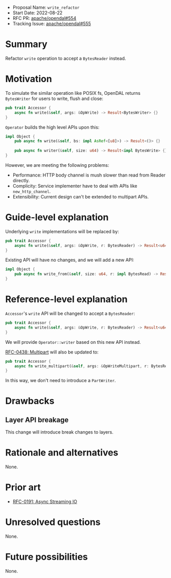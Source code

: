 - Proposal Name: `write_refactor`
- Start Date: 2022-08-22
- RFC PR: [apache/opendal#554](https://github.com/apache/opendal/pull/554)
- Tracking Issue: [apache/opendal#555](https://github.com/apache/opendal/issues/555)

# Summary

Refactor `write` operation to accept a `BytesReader` instead.

# Motivation

To simulate the similar operation like POSIX fs, OpenDAL returns `BytesWriter` for users to write, flush and close:

```rust
pub trait Accessor {
    async fn write(&self, args: &OpWrite) -> Result<BytesWriter> {}
}
```

`Operator` builds the high level APIs upon this:

```rust
impl Object {
    pub async fn write(&self, bs: impl AsRef<[u8]>) -> Result<()> {}
    
    pub async fn writer(&self, size: u64) -> Result<impl BytesWrite> {}
}
```

However, we are meeting the following problems:

- Performance: HTTP body channel is mush slower than read from Reader directly.
- Complicity: Service implementer have to deal with APIs like `new_http_channel`.
- Extensibility: Current design can't be extended to multipart APIs.

# Guide-level explanation

Underlying `write` implementations will be replaced by:

```rust
pub trait Accessor {
    async fn write(&self, args: &OpWrite, r: BytesReader) -> Result<u64> {}
}
```

Existing API will have no changes, and we will add a new API:

```rust
impl Object {
    pub async fn write_from(&self, size: u64, r: impl BytesRead) -> Result<u64> {}
}
```

# Reference-level explanation

`Accessor`'s `write` API will be changed to accept a `BytesReader`:

```rust
pub trait Accessor {
    async fn write(&self, args: &OpWrite, r: BytesReader) -> Result<u64> {}
}
```

We will provide `Operator::writer` based on this new API instead.

[RFC-0438: Multipart](./0438-multipart.md) will also be updated to:

```rust
pub trait Accessor {
    async fn write_multipart(&self, args: &OpWriteMultipart, r: BytesReader) -> Result<u64> {}
}
```

In this way, we don't need to introduce a `PartWriter`.

# Drawbacks

## Layer API breakage

This change will introduce break changes to layers.

# Rationale and alternatives

None.

# Prior art

- [RFC-0191: Async Streaming IO](./0191-async-streaming-io.md)

# Unresolved questions

None.

# Future possibilities

None.
